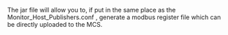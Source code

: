 The jar file will allow you to, if put in the same place as the Monitor_Host_Publishers.conf , generate a modbus register file which can be directly uploaded to the MCS.
